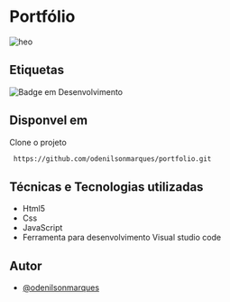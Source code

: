 

# Portfólio

![heo](https://user-images.githubusercontent.com/53958086/202869199-b2dce1cc-5db2-4708-8eef-8b8da18d8cee.jpeg)


## Etiquetas

![Badge em Desenvolvimento](https://img.shields.io/static/v1?label=STATUS&message=DESENVOLVIDO&color=g&style=for-the-badge)


## Disponvel em

Clone o projeto

```bash
 https://github.com/odenilsonmarques/portfolio.git
```

## Técnicas e Tecnologias utilizadas

 - Html5
 - Css
 - JavaScript
 - Ferramenta para desenvolvimento Visual studio code
 

## Autor

- [@odenilsonmarques](https://www.github.com/odenilsonmarques)



